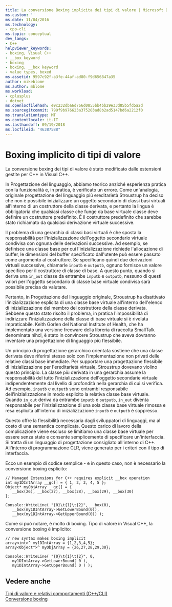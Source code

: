 ```yaml
---
title: La conversione Boxing implicita dei tipi di valore | Microsoft Docs
ms.custom: ''
ms.date: 11/04/2016
ms.technology:
- cpp-cli
ms.topic: conceptual
dev_langs:
- C++
helpviewer_keywords:
- boxing, Visual C++
- __box keyword
- boxing
- boxing, __box keyword
- value types, boxed
ms.assetid: 9597c92f-a3fe-44af-ad80-f9d656847a35
author: mikeblome
ms.author: mblome
ms.workload:
- cplusplus
- dotnet
ms.openlocfilehash: e9c232dba6d766d0855bb4bb29e33d85b5fd5a2d
ms.sourcegitcommit: 799f9b976623a375203ad8b2ad5147bd6a2212f0
ms.translationtype: MT
ms.contentlocale: it-IT
ms.lasthandoff: 09/19/2018
ms.locfileid: "46387588"
---
```

# <a name="implicit-boxing-of-value-types"></a>Boxing implicito di tipi di valore

La conversione boxing dei tipi di valore è stato modificato dalle estensioni gestite per C++ in Visual C++.

In Progettazione del linguaggio, abbiamo teorico anziché esperienza pratica con la funzionalità e, in pratica, è verificato un errore. Come un'analogia, originale progettazione del linguaggio più ereditarietà Stroustrup ha deciso che non è possibile inizializzare un oggetto secondario di classi basi virtuali all'interno di un costruttore della classe derivata, e pertanto la lingua è obbligatoria che qualsiasi classe che funge da base virtuale classe deve definire un costruttore predefinito. È il costruttore predefinito che sarebbe stato richiamato da qualsiasi derivazione virtuale successive.

Il problema di una gerarchia di classi basi virtuali è che sposta la responsabilità per l'inizializzazione dell'oggetto secondario virtuale condivisa con ognuna delle derivazioni successive. Ad esempio, se definisce una classe base per cui l'inizializzazione richiede l'allocazione di buffer, le dimensioni del buffer specificato dall'utente può essere passato come argomento al costruttore. Se specificano quindi due derivazioni virtuali successive, chiamarle `inputb` e `outputb`, ognuno fornisce un valore specifico per il costruttore di classe di base. A questo punto, quando si deriva una `in_out` classe da entrambe `inputb` e `outputb`, nessuno di questi valori per l'oggetto secondario di classe base virtuale condivisa sarà possibile precisa da valutare.

Pertanto, in Progettazione del linguaggio originale, Stroustrup ha disattivato l'inizializzazione esplicita di una classe base virtuale all'interno dell'elenco di inizializzazione del membro del costruttore della classe derivata. Sebbene questo stato risolto il problema, in pratica l'impossibilità di indirizzare l'inizializzazione della classe di base virtuale si è rivelata impraticabile. Keith Gorlen del National Institute of Health, che ha implementato una versione freeware della libreria di raccolta SmallTalk denominata nihcl, è stato in convincere Stroustrup che aveva dovranno inventare una progettazione di linguaggio più flessibile.

Un principio di progettazione gerarchico orientata sostiene che una classe derivata deve riferirsi stesso solo con l'implementazione non privati delle relative classi base immediate. Per supportare una progettazione flessibile di inizializzazione per l'ereditarietà virtuale, Stroustrup dovevano violino questo principio. La classe più derivata in una gerarchia assume la responsabilità del tutto l'inizializzazione dell'oggetto secondarie virtuale indipendentemente dal livello di profondità nella gerarchia di cui si verifica. Ad esempio, `inputb` e `outputb` sono entrambi responsabile dell'inizializzazione in modo esplicito la relativa classe base virtuale. Quando `in_out` deriva da entrambe `inputb` e `outputb`, `in_out` diventa responsabile per l'inizializzazione di una sola classe base virtuale rimossa e resa esplicita all'interno di inizializzazione `inputb` e `outputb` è soppresso.

Questo offre la flessibilità necessaria dagli sviluppatori di linguaggi, ma al costo di una semantica complicata. Questo carico di lavoro della complicazione viene escluso se limitiamo una classe base virtuale per essere senza stato e consente semplicemente di specificare un'interfaccia. Si tratta di un linguaggio di progettazione consigliato all'interno di C++. All'interno di programmazione CLR, viene generato per i criteri con il tipo di interfaccia.

Ecco un esempio di codice semplice - e in questo caso, non è necessario la conversione boxing esplicito:

```
// Managed Extensions for C++ requires explicit __box operation
int my1DIntArray __gc[] = { 1, 2, 3, 4, 5 };
Object* myObjArray __gc[] = {
   __box(26), __box(27), __box(28), __box(29), __box(30)
};

Console::WriteLine( "{0}\t{1}\t{2}", __box(0),
   __box(my1DIntArray->GetLowerBound(0)),
   __box(my1DIntArray->GetUpperBound(0)) );
```

Come si può notare, è molto di boxing. Tipo di valore in Visual C++, la conversione boxing è implicito:

```
// new syntax makes boxing implicit
array<int>^ my1DIntArray = {1,2,3,4,5};
array<Object^>^ myObjArray = {26,27,28,29,30};

Console::WriteLine( "{0}\t{1}\t{2}", 0,
   my1DIntArray->GetLowerBound( 0 ),
   my1DIntArray->GetUpperBound( 0 ) );
```

## <a name="see-also"></a>Vedere anche

[Tipi di valore e relativi comportamenti (C++/CLI)](../dotnet/value-types-and-their-behaviors-cpp-cli.md)<br/>
[Conversione boxing](../windows/boxing-cpp-component-extensions.md)